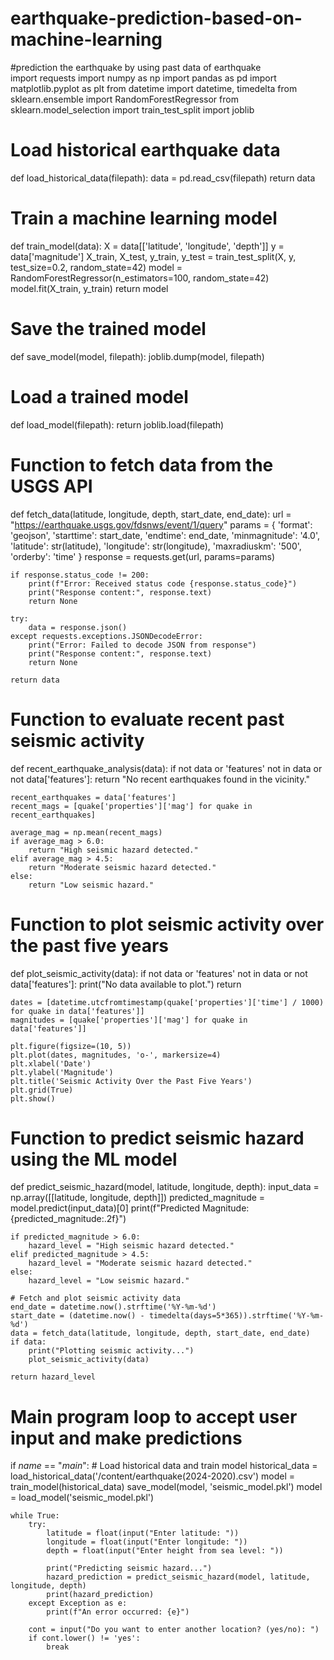 # earthquake-prediction-based-on-machine-learning
#prediction  the earthquake by using past data of earthquake  
import requests
import numpy as np
import pandas as pd
import matplotlib.pyplot as plt
from datetime import datetime, timedelta
from sklearn.ensemble import RandomForestRegressor
from sklearn.model_selection import train_test_split
import joblib

# Load historical earthquake data
def load_historical_data(filepath):
    data = pd.read_csv(filepath)
    return data

# Train a machine learning model
def train_model(data):
    X = data[['latitude', 'longitude', 'depth']]
    y = data['magnitude']
    X_train, X_test, y_train, y_test = train_test_split(X, y, test_size=0.2, random_state=42)
    model = RandomForestRegressor(n_estimators=100, random_state=42)
    model.fit(X_train, y_train)
    return model

# Save the trained model
def save_model(model, filepath):
    joblib.dump(model, filepath)

# Load a trained model
def load_model(filepath):
    return joblib.load(filepath)

# Function to fetch data from the USGS API
def fetch_data(latitude, longitude, depth, start_date, end_date):
    url = "https://earthquake.usgs.gov/fdsnws/event/1/query"
    params = {
        'format': 'geojson',
        'starttime': start_date,
        'endtime': end_date,
        'minmagnitude': '4.0',
        'latitude': str(latitude),
        'longitude': str(longitude),
        'maxradiuskm': '500',
        'orderby': 'time'
    }
    response = requests.get(url, params=params)

    if response.status_code != 200:
        print(f"Error: Received status code {response.status_code}")
        print("Response content:", response.text)
        return None

    try:
        data = response.json()
    except requests.exceptions.JSONDecodeError:
        print("Error: Failed to decode JSON from response")
        print("Response content:", response.text)
        return None

    return data

# Function to evaluate recent past seismic activity
def recent_earthquake_analysis(data):
    if not data or 'features' not in data or not data['features']:
        return "No recent earthquakes found in the vicinity."

    recent_earthquakes = data['features']
    recent_mags = [quake['properties']['mag'] for quake in recent_earthquakes]

    average_mag = np.mean(recent_mags)
    if average_mag > 6.0:
        return "High seismic hazard detected."
    elif average_mag > 4.5:
        return "Moderate seismic hazard detected."
    else:
        return "Low seismic hazard."

# Function to plot seismic activity over the past five years
def plot_seismic_activity(data):
    if not data or 'features' not in data or not data['features']:
        print("No data available to plot.")
        return

    dates = [datetime.utcfromtimestamp(quake['properties']['time'] / 1000) for quake in data['features']]
    magnitudes = [quake['properties']['mag'] for quake in data['features']]

    plt.figure(figsize=(10, 5))
    plt.plot(dates, magnitudes, 'o-', markersize=4)
    plt.xlabel('Date')
    plt.ylabel('Magnitude')
    plt.title('Seismic Activity Over the Past Five Years')
    plt.grid(True)
    plt.show()

# Function to predict seismic hazard using the ML model
def predict_seismic_hazard(model, latitude, longitude, depth):
    input_data = np.array([[latitude, longitude, depth]])
    predicted_magnitude = model.predict(input_data)[0]
    print(f"Predicted Magnitude: {predicted_magnitude:.2f}")

    if predicted_magnitude > 6.0:
        hazard_level = "High seismic hazard detected."
    elif predicted_magnitude > 4.5:
        hazard_level = "Moderate seismic hazard detected."
    else:
        hazard_level = "Low seismic hazard."

    # Fetch and plot seismic activity data
    end_date = datetime.now().strftime('%Y-%m-%d')
    start_date = (datetime.now() - timedelta(days=5*365)).strftime('%Y-%m-%d')
    data = fetch_data(latitude, longitude, depth, start_date, end_date)
    if data:
        print("Plotting seismic activity...")
        plot_seismic_activity(data)

    return hazard_level

# Main program loop to accept user input and make predictions
if _name_ == "_main_":
    # Load historical data and train model
    historical_data = load_historical_data('/content/earthquake(2024-2020).csv')
    model = train_model(historical_data)
    save_model(model, 'seismic_model.pkl')
    model = load_model('seismic_model.pkl')

    while True:
        try:
            latitude = float(input("Enter latitude: "))
            longitude = float(input("Enter longitude: "))
            depth = float(input("Enter height from sea level: "))

            print("Predicting seismic hazard...")
            hazard_prediction = predict_seismic_hazard(model, latitude, longitude, depth)
            print(hazard_prediction)
        except Exception as e:
            print(f"An error occurred: {e}")

        cont = input("Do you want to enter another location? (yes/no): ")
        if cont.lower() != 'yes':
            break
